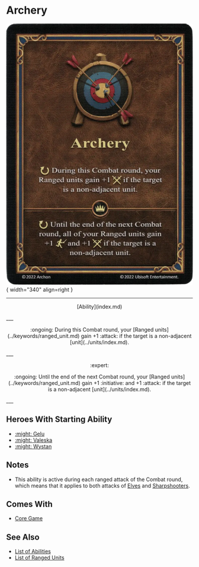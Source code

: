# Archery

![Archery](../assets/abilities-archery.webp){ width="340" align=right }

___
<p style="text-align: center;" markdown>[Ability](index.md)</p>
___
<p style="text-align: center;" markdown>:ongoing: During this Combat round, your [Ranged units](../keywords/ranged_unit.md) gain +1 :attack: if the target is a non-adjacent [unit](../units/index.md).</p>
___
<p style="text-align: center;" markdown> :expert: </p>

<p style="text-align: center;" markdown>:ongoing: Until the end of the next Combat round, your [Ranged units](../keywords/ranged_unit.md) gain +1 :initiative: and +1 :attack: if the target is a non-adjacent [unit](../units/index.md).</p>
___


## Heroes With Starting Ability

- [:might: Gelu](../heroes/gelu.md)
- [:might: Valeska](../heroes/valeska.md)
- [:might: Wystan](../heroes/wystan.md)


## Notes

- This ability is active during each ranged attack of the Combat round, which means that it applies to both attacks of [Elves](../units/elves.md) and [Sharpshooters](../units/sharpshooters.md).


## Comes With

- [Core Game](../content/core_game.md)


## See Also

- [List of Abilities](index.md)
- [List of Ranged Units](../keywords/ranged_unit.md)